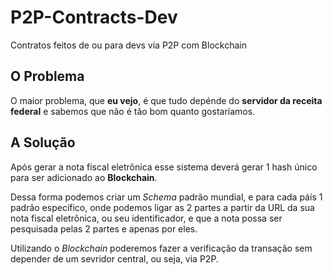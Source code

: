 # P2P-Contracts-Dev
Contratos feitos de ou para devs via P2P com Blockchain


## O Problema

O maior problema, que **eu vejo**, é que tudo depénde do **servidor da receita federal** e sabemos que não é tão bom quanto gostaríamos.

## A Solução

Após gerar a nota fiscal eletrônica esse sistema deverá gerar 1 hash único para ser adicionado ao **Blockchain**.

Dessa forma podemos criar um *Schema* padrão mundial, e para cada páís 1 padrão específico, onde podemos ligar as 2 partes a partir da URL da sua nota fiscal eletrônica, ou seu identificador, e que a nota possa ser pesquisada pelas 2 partes e apenas por eles.

Utilizando o *Blockchain* poderemos fazer a verificação da transação sem depender de um sevridor central, ou seja, via P2P.
